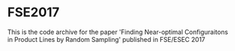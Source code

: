 # FSE2017
This is the code archive for the paper 'Finding Near-optimal Configuraitons in Product Lines by Random Sampling' published in FSE/ESEC 2017
